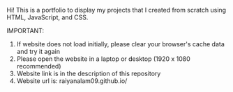 Hi! This is a portfolio to display my projects that I created from scratch using HTML, JavaScript, and CSS.

IMPORTANT: 
1. If website does not load initially, please clear your browser's cache data and try it again
2. Please open the website in a laptop or desktop (1920 x 1080 recommended)
3. Website link is in the description of this repository
4. Website url is: raiyanalam09.github.io/
